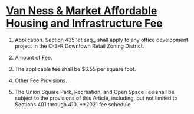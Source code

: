 # [Van Ness & Market Affordable Housing and Infrastructure Fee](http://library.amlegal.com/nxt/gateway.dll/California/planning/article4developmentimpactfeesandprojectr?f=templates$fn=default.htm$3.0$vid=amlegal:sanfrancisco_ca$anc=JD_424)

1. Application. Section 435.1et seq., shall apply to any office development project in the C-3-R Downtown Retail Zoning District.

2. Amount of Fee.

  1. The applicable fee shall be $6.55 per square foot.

3. Other Fee Provisions.
  1. The Union Square Park, Recreation, and Open Space Fee shall be subject to the provisions of this Article, including, but not limited to Sections 401 through 410.
**2021 fee schedule

